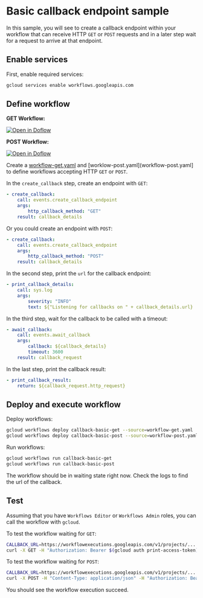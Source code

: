 # Basic callback endpoint sample

In this sample, you will see to create a callback endpoint within your workflow
that can receive HTTP `GET` or `POST` requests and in a later step wait for a request to arrive
at that endpoint.

## Enable services

First, enable required services:

```sh
gcloud services enable workflows.googleapis.com
```

## Define workflow

**GET Workflow:**

[![Open in Doflow](https://img.shields.io/badge/Open_in-Doflow-9747FF)](https://app.doflow.io/https://github.com/GoogleCloudPlatform/workflows-demos/blob/master/callback-basic/workflow-get.yaml)

**POST Workflow:**

[![Open in Doflow](https://img.shields.io/badge/Open_in-Doflow-9747FF)](https://app.doflow.io/https://github.com/GoogleCloudPlatform/workflows-demos/blob/master/callback-basic/workflow-post.yaml)

Create a [workflow-get.yaml](workflow-get.yaml) and
[worklow-post.yaml](workflow-post.yaml] to define workflows accepting HTTP `GET`
or `POST`.

In the `create_callback` step, create an endpoint with `GET`:

```yaml
- create_callback:
    call: events.create_callback_endpoint
    args:
        http_callback_method: "GET"
    result: callback_details
```

Or you could create an endpoint with `POST`:

```yaml
- create_callback:
    call: events.create_callback_endpoint
    args:
        http_callback_method: "POST"
    result: callback_details
```

In the second step, print the `url` for the callback endpoint:

```yaml
- print_callback_details:
    call: sys.log
    args:
        severity: "INFO"
        text: ${"Listening for callbacks on " + callback_details.url}
```

In the third step, wait for the callback to be called with a timeout:

```yaml
- await_callback:
    call: events.await_callback
    args:
        callback: ${callback_details}
        timeout: 3600
    result: callback_request
```

In the last step, print the callback result:

```yaml
- print_callback_result:
    return: ${callback_request.http_request}
```

## Deploy and execute workflow

Deploy workflows:

```sh
gcloud workflows deploy callback-basic-get --source=workflow-get.yaml
gcloud workflows deploy callback-basic-post --source=workflow-post.yaml
```

Run workflows:

```sh
gcloud workflows run callback-basic-get
gcloud workflows run callback-basic-post
```

The workflow should be in waiting state right now. Check the logs to find the
url of the callback.

## Test

Assuming that you have `Workflows Editor` or `Workflows Admin` roles, you can
call the workflow with `gcloud`.

To test the workflow waiting for `GET`:

```sh
CALLBACK_URL=https://workflowexecutions.googleapis.com/v1/projects/...
curl -X GET -H "Authorization: Bearer $(gcloud auth print-access-token)" $CALLBACK_URL
```

To test the workflow waiting for `POST`:

```sh
CALLBACK_URL=https://workflowexecutions.googleapis.com/v1/projects/...
curl -X POST -H "Content-Type: application/json" -H "Authorization: Bearer $(gcloud auth print-access-token)" -d '{"foo" : "bar"}' $CALLBACK_URL
```

You should see the workflow execution succeed.
